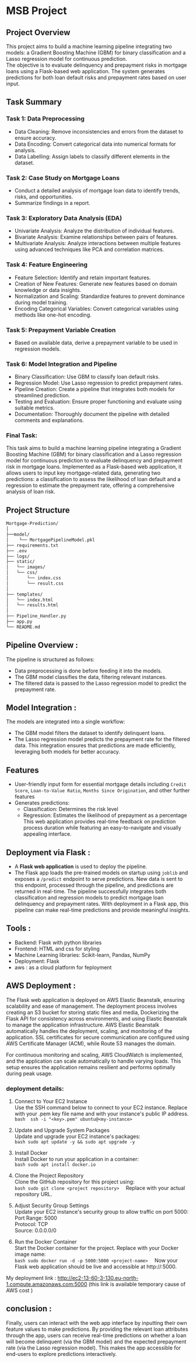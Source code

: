 # MSB Project

## Project Overview
This project aims to build a machine learning pipeline integrating two models: a Gradient Boosting Machine (GBM) for binary classification and a Lasso regression model for continuous prediction.   
The objective is to evaluate delinquency and prepayment risks in mortgage loans using a Flask-based web application. 
The system generates predictions for both loan default risks and prepayment rates based on user input.

## Task Summary

### Task 1: Data Preprocessing
- Data Cleaning: Remove inconsistencies and errors from the dataset to ensure accuracy.  
- Data Encoding: Convert categorical data into numerical formats for analysis.  
- Data Labelling: Assign labels to classify different elements in the dataset.
   
### Task 2: Case Study on Mortgage Loans  
- Conduct a detailed analysis of mortgage loan data to identify trends, risks, and opportunities.  
- Summarize findings in a report.
  
### Task 3: Exploratory Data Analysis (EDA)
- Univariate Analysis: Analyze the distribution of individual features.
- Bivariate Analysis: Examine relationships between pairs of features.
- Multivariate Analysis: Analyze interactions between multiple features using advanced techniques like PCA and correlation matrices.
  
### Task 4: Feature Engineering
- Feature Selection: Identify and retain important features.
- Creation of New Features: Generate new features based on domain knowledge or data insights.
- Normalization and Scaling: Standardize features to prevent dominance during model training.
- Encoding Categorical Variables: Convert categorical variables using methods like one-hot encoding.
  
### Task 5: Prepayment Variable Creation
- Based on available data, derive a prepayment variable to be used in regression models.
  
### Task 6: Model Integration and Pipeline
- Binary Classification: Use GBM to classify loan default risks.
- Regression Model: Use Lasso regression to predict prepayment rates.
- Pipeline Creation: Create a pipeline that integrates both models for streamlined prediction.
- Testing and Evaluation: Ensure proper functioning and evaluate using suitable metrics.
- Documentation: Thoroughly document the pipeline with detailed comments and explanations.

### Final Task: 
This task aims to build a machine learning pipeline integrating a Gradient Boosting Machine (GBM) for binary classification and a Lasso regression model for continuous prediction to evaluate delinquency and prepayment risk in mortgage loans. 
Implemented as a Flask-based web application, it allows users to input key mortgage-related data, generating two predictions: a classification to assess the likelihood of loan default and a regression to estimate the prepayment rate, offering a comprehensive analysis of loan risk.

## Project Structure

```bash
Mortgage-Prediction/
│
├──model/
│    └── MortgagePipelineModel.pkl                     
├── requirements.txt  
├── .env
├── logs/
├── static/
│   └── images/
│   └── css/ 
│       └── index.css    
│       └── result.css     
│
├── templates/
│   └── index.html         
│   └── results.html      
│               
├── Pipeline_Handler.py              
├── app.py           
└── README.md    

```


##  Pipeline Overview :
The pipeline is structured as follows:
- Data preprocessing is done before feeding it into the models.
- The GBM model classifies the data, filtering relevant instances.
- The filtered data is passed to the Lasso regression model to predict the prepayment rate.

##  Model Integration :
The models are integrated into a single workflow:
- The GBM model filters the dataset to identify delinquent loans.
- The Lasso regression model predicts the prepayment rate for the filtered data.
This integration ensures that predictions are made efficiently, leveraging both models for better accuracy.

## Features

- User-friendly input form for essential mortgage details including `Credit Score`, `Loan-to-Value Ratio`, `Months Since Origination`, and other further features
- Generates predictions:
  - Classification: Determines the risk level 
  - Regression: Estimates the likelihood of prepayment as a percentage
This web application provides real-time feedback on prediction process duration while featuring an easy-to-navigate and visually appealing interface.


##  Deployment via Flask :
- A **Flask web application** is used to deploy the pipeline.
- The Flask app loads the pre-trained models on startup using `joblib` and exposes a `/predict` endpoint to serve predictions.
New data is sent to this endpoint, processed through the pipeline, and predictions are returned in real-time.
The pipeline successfully integrates both classification and regression models to predict mortgage loan delinquency and prepayment rates. With deployment in a Flask app, this pipeline can make real-time predictions and provide meaningful insights.


## Tools :
- Backend: Flask with python libraries
- Frontend: HTML and css for styling
- Machine Learning libraries: Scikit-learn, Pandas, NumPy
- Deployment: Flask
- aws : as a cloud platform for feployment 

## AWS Deployment :
The Flask web application is deployed on AWS Elastic Beanstalk, ensuring scalability and ease of management. The deployment process involves creating an S3 bucket for storing static files and media, Dockerizing the Flask API for consistency across environments, and using Elastic Beanstalk to manage the application infrastructure. AWS Elastic Beanstalk automatically handles the deployment, scaling, and monitoring of the application. SSL certificates for secure communication are configured using AWS Certificate Manager (ACM), while Route 53 manages the domain.

For continuous monitoring and scaling, AWS CloudWatch is implemented, and the application can scale automatically to handle varying loads. This setup ensures the application remains resilient and performs optimally during peak usage.

### deployment details:  
1. Connect to Your EC2 Instance  
Use the SSH command below to connect to your EC2 instance. Replace <key> with your .pem key file name and <my-instance> with your instance's public IP address.  
```bash  ssh -i "<key>.pem" ubuntu@<my-instance>  ``` 

2. Update and Upgrade System Packages  
Update and upgrade your EC2 instance's packages:  
```bash sudo apt update -y && sudo apt upgrade -y  ```

3. Install Docker  
Install Docker to run your application in a container:  
```bash sudo apt install docker.io  ```

4. Clone the Project Repository  
Clone the GitHub repository for this project using:  
```bash sudo git clone <project repository>  ```
Replace <project repository> with your actual repository URL.  

5. Adjust Security Group Settings  
Update your EC2 instance's security group to allow traffic on port 5000:  
Port Range: 5000  
Protocol: TCP  
Source: 0.0.0.0/0  

6. Run the Docker Container  
Start the Docker container for the project. Replace <project-name> with your Docker image name:  
```bash sudo docker run -d -p 5000:5000 <project-name>  ```
Now your Flask web application should be live and accessible at http://<my-instance>:5000.  

My deployment link : http://ec2-13-60-3-130.eu-north-1.compute.amazonaws.com:5000  (this link is available temporary cause of AWS cost )

## conclusion : 
Finally, users can interact with the web app interface by inputting their own feature values to make predictions. By providing the relevant loan attributes through the app, users can receive real-time predictions on whether a loan will become delinquent (via the GBM model) and the expected prepayment rate (via the Lasso regression model). This makes the app accessible for end-users to explore predictions interactively.
